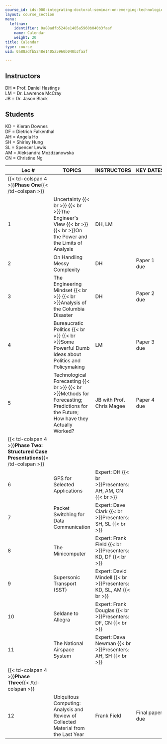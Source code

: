 ```yaml
---
course_id: ids-900-integrating-doctoral-seminar-on-emerging-technologies-fall-2005
layout: course_section
menu:
  leftnav:
    identifier: 0a88adfb5248e1405a5960b040b3faaf
    name: Calendar
    weight: 20
title: Calendar
type: course
uid: 0a88adfb5248e1405a5960b040b3faaf

---
```


Instructors
-----------

DH = Prof. Daniel Hastings  
LM = Dr. Lawrence McCray  
JB = Dr. Jason Black

Students
--------

KD = Kieran Downes  
DF = Dietrich Falkenthal  
AH = Angela Ho  
SH = Shirley Hung  
SL = Spencer Lewis  
AM = Aleksandra Mozdzanowska  
CN = Christine Ng

| Lec # | TOPICS | INSTRUCTORS | KEY DATES |
| --- | --- | --- | --- |
| {{< td-colspan 4 >}}**Phase One**{{< /td-colspan >}} ||||
| 1 | Uncertainty  {{< br >}}  {{< br >}}The Engineer's View  {{< br >}}  {{< br >}}On the Power and the Limits of Analysis | DH, LM |  |
| 2 | On Handling Messy Complexity | DH | Paper 1 due |
| 3 | The Engineering Mindset  {{< br >}}  {{< br >}}Analysis of the Columbia Disaster | DH | Paper 2 due |
| 4 | Bureaucratic Politics  {{< br >}}  {{< br >}}Some Powerful Dumb Ideas about Politics and Policymaking | LM | Paper 3 due |
| 5 | Technological Forecasting  {{< br >}}  {{< br >}}Methods for Forecasting; Predictions for the Future; How have they Actually Worked? | JB with Prof. Chris Magee | Paper 4 due |
| {{< td-colspan 4 >}}**Phase Two: Structured Case Presentations**{{< /td-colspan >}} ||||
| 6 | GPS for Selected Applications | Expert: DH  {{< br >}}Presenters: AH, AM, CN  {{< br >}} |  |
| 7 | Packet Switching for Data Communication | Expert: Dave Clark  {{< br >}}Presenters: SH, SL  {{< br >}} |  |
| 8 | The Minicomputer | Expert: Frank Field  {{< br >}}Presenters: KD, DF  {{< br >}} |  |
| 9 | Supersonic Transport (SST) | Expert: David Mindell  {{< br >}}Presenters: KD, SL, AM  {{< br >}} |  |
| 10 | Seldane to Allegra | Expert: Frank Douglas  {{< br >}}Presenters: DF, CN  {{< br >}} |  |
| 11 | The National Airspace System | Expert: Dava Newman  {{< br >}}Presenters: AH, SH  {{< br >}} |  |
| {{< td-colspan 4 >}}**Phase Three**{{< /td-colspan >}} ||||
| 12 | Ubiquitous Computing: Analysis and Review of Collected Material from the Last Year | Frank Field | Final paper due